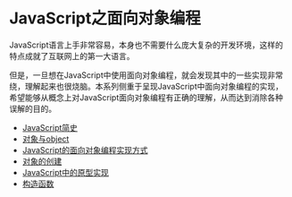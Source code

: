 # JavaScript之面向对象编程

JavaScript语言上手非常容易，本身也不需要什么庞大复杂的开发环境，这样的特点成就了互联网上的第一大语言。

但是，一旦想在JavaScript中使用面向对象编程，就会发现其中的一些实现非常绕，理解起来也很烧脑。本系列侧重于呈现JavaScript中面向对象编程的实现，希望能够从概念上对JavaScript面向对象编程有正确的理解，从而达到消除各种误解的目的。


- [JavaScript简史](book/javascript-history.md)
- [对象与object](book/object-and-object.md)
- [JavaScript的面向对象编程实现方式](book/class-prototype-oop.md)
- [对象的创建](book/how-to-create-objects.md)
- [JavaScript中的原型实现](book/prototype-in-javascript.md)
- [构造函数](book/constructor.md)



